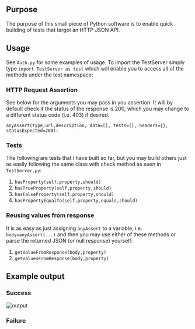 ## Purpose
The purpose of this small piece of Python software is to enable quick building of tests that target an HTTP JSON API.

## Usage
See `Auth.py` for some examples of usage. To import the TestServer simply type `import TestServer as test` which will enable you to access all of the methods under the test namespace:

### HTTP Request Assertion
See below for the arguments you may pass in you assertion. It will by default check if the status of the response is 200, which you may change to a different status code (i.e. 403) if desired.

```
anyAssert(type,url,description, data=[], tests=[], headers={}, statusExpected=200):
```
### Tests
The following are tests that I have built so far, but you may build others just as easily following the same class with check method as seen in `TestServer.py`:

1. `hasProperty(self,property,should)`
2. `hasTrueProperty(self,property,should)`
3. `hasFalseProperty(self,property,should)`
4. `hasPropertyEqualTo(self,property,equals,should)`

### Reusing values from response
It is as easy as just assigning `anyAssert` to a variable, i.e. `body=anyAssert(...)` and then you may use either of these methods or parse the returned JSON (or null response) yourself:
1. `getValueFromResponse(body,property)`
2. `getValuesFromResponse(body,property)`

## Example output
### Success
![output](http://acostanza.com/wp-content/uploads/2017/12/example-output.tiff "")

### Failure
